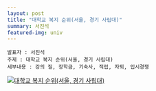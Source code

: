 ```yaml
---
layout: post
title: "대학교 복지 순위(서울, 경기 사립대)"
summary: 서진석
featured-img: univ
---
```


```
발표자 : 서진석
주제 : 대학교 복지 순위(서울, 경기 사립대)
세부내용 : 강의 질, 장학금, 기숙사, 적립, 자퇴, 입시경쟁
```

<html><body>
<div class='tableauPlaceholder' id='viz1520929292301' style='position: relative'><noscript><a href='#'><img alt='대학교 복지 순위(서울, 경기 사립대) ' src='https:&#47;&#47;public.tableau.com&#47;static&#47;images&#47;_1&#47;_19809&#47;sheet8&#47;1_rss.png' style='border: none' /></a></noscript><object class='tableauViz'  style='display:none;'><param name='host_url' value='https%3A%2F%2Fpublic.tableau.com%2F' /> <param name='embed_code_version' value='3' /> <param name='site_root' value='' /><param name='name' value='_19809&#47;sheet8' /><param name='tabs' value='no' /><param name='toolbar' value='yes' /><param name='static_image' value='https:&#47;&#47;public.tableau.com&#47;static&#47;images&#47;_1&#47;_19809&#47;sheet8&#47;1.png' /> <param name='animate_transition' value='yes' /><param name='display_static_image' value='yes' /><param name='display_spinner' value='yes' /><param name='display_overlay' value='yes' /><param name='display_count' value='yes' /><param name='filter' value='publish=yes' /></object></div>                <script type='text/javascript'>                    var divElement = document.getElementById('viz1520929292301');                    var vizElement = divElement.getElementsByTagName('object')[0];                    vizElement.style.width='1016px';vizElement.style.height='991px';                    var scriptElement = document.createElement('script');                    scriptElement.src = 'https://public.tableau.com/javascripts/api/viz_v1.js';                    vizElement.parentNode.insertBefore(scriptElement, vizElement);                </script>
</body></html>